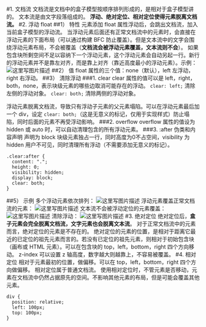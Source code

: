 #1. 文档流
文档流是文档中的盒子模型按顺序排列形成的，是相对于盒子模型讲的。
文本流是由文字段落组成的。
**浮动、绝对定位、相对定位使得元素脱离文档流。**
#2. 浮动 float
##1） 特性
元素添加 float 属性浮动后，会跳出文档流，加入当前盒子模型的浮动流。
当浮动元素后面还有正常文档流中的元素时，会直接在浮动元素的下面布局（可以通过构建 BFC 防止覆盖）。但是文本流中的文字会围绕浮动元素布局，不会被覆盖（**文档流会被浮动元素覆盖，文本流则不会**）。
如果包含块所剩空间不足以容纳下一个浮动元素，这个浮动元素会自动另起一行。新行的浮动元素并不是靠左对齐，而是靠上对齐（靠近高度最小的浮动元素）。示例：
![这里写图片描述](http://img.blog.csdn.net/20180110151659134?watermark/2/text/aHR0cDovL2Jsb2cuY3Nkbi5uZXQva2lrYWphY2s=/font/5a6L5L2T/fontsize/400/fill/I0JBQkFCMA==/dissolve/70/gravity/SouthEast)
##2） 值
float 属性的三个值：none（默认），left 左浮动，right 右浮动。
##3） 清除浮动 
###1. clear
clear 属性的值可以是 left，right，both，none，表示块级元素的哪些边取消可能存在的浮动。
`clear: left;` 清除左侧的浮动对象。
`clear: both;` 清除两侧的浮动对象。

浮动元素脱离文档流，导致只有浮动子元素的父元素塌陷。可以在浮动元素最后加一个 div，设定 `clear: both;`（这是无意义的标记，仅用于实现样式）防止塌陷，同时后面的元素不再受浮动影响。
###2. overflow
overflow 属性的值设为 hidden 或 auto 时，可以自动清理包含的所有浮动元素。
###3. :after 伪类和内容声明
声明为 block 块级元素独占一行，同时高度为0不占空间，visibility 为 hidden 用户不可见，同时清理所有浮动（不需要添加无意义的标记）。
```
.clear:after {
  content: ".";
  height: 0;
  visibility: hidden;
  display: block;
  clear: both;
}
```
##5） 示例
多个浮动元素依次排列：
![这里写图片描述](http://img.blog.csdn.net/20180109233826041?watermark/2/text/aHR0cDovL2Jsb2cuY3Nkbi5uZXQva2lrYWphY2s=/font/5a6L5L2T/fontsize/400/fill/I0JBQkFCMA==/dissolve/70/gravity/SouthEast)
浮动元素覆盖正常文档流的元素：
![这里写图片描述](http://img.blog.csdn.net/20180109234014277?watermark/2/text/aHR0cDovL2Jsb2cuY3Nkbi5uZXQva2lrYWphY2s=/font/5a6L5L2T/fontsize/400/fill/I0JBQkFCMA==/dissolve/70/gravity/SouthEast)
文本流不会被浮动定位的元素覆盖：
![这里写图片描述](http://img.blog.csdn.net/20180109234346474?watermark/2/text/aHR0cDovL2Jsb2cuY3Nkbi5uZXQva2lrYWphY2s=/font/5a6L5L2T/fontsize/400/fill/I0JBQkFCMA==/dissolve/70/gravity/SouthEast)
清除浮动：
![这里写图片描述](http://img.blog.csdn.net/20180109235119232?watermark/2/text/aHR0cDovL2Jsb2cuY3Nkbi5uZXQva2lrYWphY2s=/font/5a6L5L2T/fontsize/400/fill/I0JBQkFCMA==/dissolve/70/gravity/SouthEast)
#3. 绝对定位
绝对定位后，**盒子元素会完全脱离文档流，文字元素也会脱离文本流**。
对于正常文档流中的元素而言，绝对定位的元素是不存在的。
绝对定位的元素的位置，是相对于距离它最近的已定位的祖先元素而言的。若没有已定位的祖先元素，则相对于初始包含块（画布或 HTML 元素）。可以在包含块的 top，left，bottom，right 四个方向移动。
z-index 可以设置 z 轴高度，数字越大则越靠上，不容易被覆盖。
#4. 相对定位
相对于元素最初的位置，做偏移。可以在 top，left，bottom，right 四个方向做偏移。
相对定位属于普通文档流。
使用相对定位时，不管元素是否移动，元素在文档流中仍然占据原先的空间。不影响其他元素的布局，但是可能会覆盖其他元素。
```
div {
  position: relative;
  left: 100px;
  top: 100px;
}
```